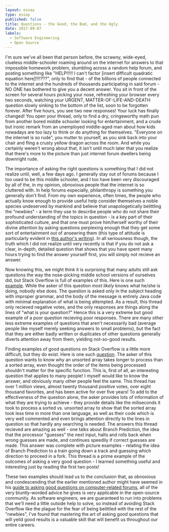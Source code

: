 ```yaml
---
layout: essay
type: essay
published: false
title: Questions - the Good, the Bad, and the Ugly
date: 2017-09-07
labels:
  - Software Engineering
  - Open Source
---
```


I'm sure we've all been that person before, the scrawny, wide-eyed, clueless middle-schooler roaming around on the internet for answers to that impossible homework problem, stumbling across a random help forum, and posting something like "HELP!!!!! I can't factor [insert difficult quadratic equation here]!!!!???", only to find that - of the billions of people connected to the internet and the hundreds of thousands participating in said forum - NO ONE has bothered to give you a decent answer. You sit in front of the screen for several hours picking your nose, refreshing your browser every two seconds, watching your URGENT, MATTER-OF-LIFE-AND-DEATH question slowly sinking to the bottom of the list, soon to be forgotten forever. After five hours, you see two new responses! Your luck has finally changed! You open your thread, only to find a dry, cringeworthy math pun from another bored middle schooler looking for entertainment, and a crude but ironic remark from an unemployed middle-aged man about how kids nowadays are too lazy to think or do anything for themselves. "Everyone on the internet is so rude", you mutter to yourself, as you sink back into your chair and fling a crusty yellow dragon across the room. And while you certainly weren't wrong about that, it isn't until much later that you realize that there's more to the picture than just internet forum dwellers being downright rude.

The importance of asking the right questions is something that I did not realize until, well, a few days ago. I generally stay out of forums because I too used to be this middle schooler, and I too have been very discouraged by all of the, in my opinion, obnoxious people that the internet is so cluttered with. In help forums especially, philanthropy is something you generally don't find. From my own experience, often times, the people who actually know enough to provide useful help consider themselves a noble species undeserved by mankind and believe that unapologetically belittling the "newbies" - a term they use to describe people who do not share their profound understanding of the topics in question - is a key part of their sophisticated culture, and that one must prove him/herself worthy of their divine attention by asking questions perplexing enough that they get some sort of entertainment out of ansewring them (this type of attitude is particularly evident in [this author's writing](http://www.catb.org/esr/faqs/smart-questions.html)). In all seriousness though, the truth which I did not realize until very recently is that if you do not ask a clear, in-depth, detailed question that shows that you have spent many hours trying to find the answer yourself first, you will simply not recieve an answer.

Now knowing this, we might think it is surprising that many adults still ask questions the way the nose-picking middle school versions of ourselves did, but Stack Overflow is full of examples of this. Here is one such [example](https://stackoverflow.com/questions/46089080/how-to-write-class-call-date-and-method-for-this-program-using-constants-to-get). While the asker of this question *most likely* knows what he/she is doing, nobody else does. The question is asked only in the subject heading with improper grammar, and the body of the message is entirely Java code with minimal explanation of what is being attempted. As a result, this thread only recieved negative votes, and the only responses are things along the lines of "what is your question?" Hence this is a very extreme but good example of a poor question recieving poor responses. There are many other less extreme examples of questions that aren't necessarily bad (average people like myself merely seeking answers to small problems), but the fact that they are either badly written or duplicates of other questions generally diverts attention away from them, yielding not-so-good results.

Finding examples of good questions on Stack Overflow is a little more difficult, but they do exist. Here is one such [question](https://stackoverflow.com/questions/11227809/why-is-it-faster-to-process-a-sorted-array-than-an-unsorted-array). The asker of this question wants to know why an unsorted array takes longer to process than a sorted array, even thought the order of the items being processed shouldn't matter for the specific function. This is, first of all, an interesting question that applies to many people! I myself would like to know the answer, and obviously many other people feel the same. This thread has over 1 million views, almost twenty thousand positive votes, over eight thousand favorites, and has been active for over five years! To add to the effectiveness of the question alone, the asker provides lots of information of what they are trying to achieve - they provide details like the miliseconds it took to process a sorted vs. unsorted array to show that the sorted array took less time in more than one language, as well as their code which is very well commented and even brings attention directly to the lines in question so that hardly any searching is needed. The answers this thread recieved are amazing as well - one talks about Branch Prediction, the idea that the processor "guesses" the next input, halts and rolls back when wrong guesses are made, and continues speedily if correct guesses are made. This answer was complete with picture examples - relating the idea of Branch Prediction to a train going down a track and guessing which direction to proceed in a fork. This thread is a prime example of the outcomes of asking a very good question - I learned something useful and interesting just by reading the first two posts!

These two examples should lead us to the conclusion that, as obnoxious and condescending that the earlier mentioned author might have seemed in his [guide to asking good questions on computer-related forums](http://www.catb.org/esr/faqs/smart-questions.html), all of the very bluntly-worded advice he gives is very applicable in the open-source community. As software engineers, we are guaranteed to run into problems that we'll need a little outside help to solve, so instead of avoiding Stack Overflow like the plague for the fear of being belittled with the rest of the "newbies", I've found that mastering the art of asking good questions that will yeild good results is a valuable skill that will benefit us throughout our entire careers.

